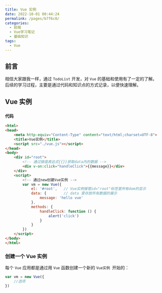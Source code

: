 ```yaml
---
title: Vue 实例
date: 2022-10-01 00:44:24
permalink: /pages/b7f6c0/
categories:
  - 前端
  - Vue学习笔记
  - 基础知识
tags:
  - Vue
---
```


## 前言

相信大家跟我一样，通过 `TodoList` 开发，对 `Vue` 的基础和使用有了一定的了解。后续的学习过程，主要是通过代码和知识点的方式记录，以便快速理解。

## Vue 实例

### `代码`

```html
<html>
<head>
    <meta http-equiv="Content-Type" content="text/html;charset=UTF-8">
    <title>Vue实例</title>
    <script src="./vue.js"></script>
</head>
<body>
    <div id="root">
        <!-- 通过插值表达式{{}}获取data内的数据 -->
        <div v-on:click="handleClick">{{message}}</div>
    </div>
    <script>
        <!-- 通过new创建Vue实例 -->
        var vm = new Vue({
            el: '#root',   // Vue实例接管id="root"标签里所有dom的显示
            data: {        // data 里存放所有数据的展示
                message: 'hello vue'
            },
            methods: {
                handleClick: function () {
                    alert('click')
                }
            }
        })
    </script>
</body>
</html>
```

### 创建一个 Vue 实例

每个 `Vue` 应用都是通过用 `Vue` 函数创建一个新的 `Vue实例 `开始的：

```js
var vm = new Vue({
    //选项
})
```

 
